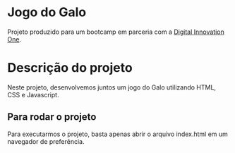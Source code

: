 # Jogo do Galo

Projeto produzido para um bootcamp em parceria com a [Digital Innovation One](https://digitalinnovation.one).

# Descrição do projeto
Neste projeto, desenvolvemos juntos um jogo do Galo utilizando HTML, CSS e Javascript.

## Para rodar o projeto

Para executarmos o projeto, basta apenas abrir o arquivo index.html em um navegador de preferência.

